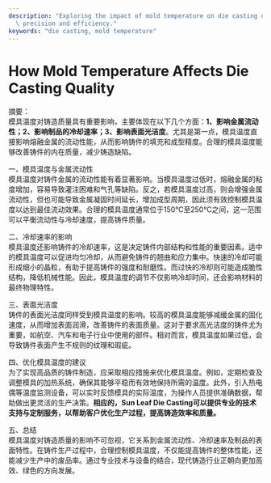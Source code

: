```yaml
---
description: "Exploring the impact of mold temperature on die casting quality to enhance manufacturing\
  \ precision and efficiency."
keywords: "die casting, mold temperature"
---
```

# How Mold Temperature Affects Die Casting Quality

摘要：  
模具温度对铸造质量具有重要影响，主要体现在以下几个方面：**1、影响金属流动性；2、影响制品的冷却速率；3、影响表面光洁度**。尤其是第一点，模具温度直接影响熔融金属的流动性能，从而影响铸件的填充和成型精度。合理的模具温度能够改善铸件的内在质量，减少铸造缺陷。

一、模具温度与金属流动性  
模具温度对铸件金属的流动性能有着显著影响。当模具温度过低时，熔融金属的粘度增加，容易导致灌注困难和气孔等缺陷。反之，若模具温度过高，则会增强金属流动性，但也可能导致金属凝固时间延长，增加成型周期，因此须有效控制模具温度以达到最佳流动效果。合理的模具温度通常位于150℃至250℃之间，这一范围可以平衡流动性与冷却速度，提高铸件质量。

二、冷却速率的影响  
模具温度还影响铸件的冷却速率，这是决定铸件内部结构和性能的重要因素。适中的模具温度可以促进均匀冷却，从而避免铸件的翘曲和应力集中。快速的冷却可能形成细小的晶粒，有助于提高铸件的强度和耐磨性。而过快的冷却则可能造成脆性结构，降低机械性能。因此，模具温度的调节不仅影响冷却时间，还会影响材料的最终物理特性。

三、表面光洁度  
铸件的表面光洁度同样受到模具温度的影响。较高的模具温度能够减缓金属的固化速度，从而增加表面润滑，改善铸件的表面质量。这对于要求高光洁度的铸件尤为重要，如航空、汽车和电子行业中使用的部件。相对而言，模具温度如果过低，会导致铸件表面产生不规则的纹理和瑕疵。

四、优化模具温度的建议  
为了实现高品质的铸件制造，应采取相应措施来优化模具温度。例如，定期检查及调整模具的加热系统，确保其能够平稳而有效地保持所需的温度。此外，引入热电偶等温度监测设备，可以实时反馈模具的实际温度，为操作人员提供准确数据，帮助做出更灵活的生产决策。**相应的，Sun Leaf Die Casting可以提供专业的技术支持与定制服务，以帮助客户优化生产过程，提高铸造效率和质量。**

五、总结  
模具温度对铸造质量的影响不可忽视，它关系到金属流动性、冷却速率及制品的表面特性。在铸件生产过程中，合理控制模具温度，不仅能提高铸件的整体性能，还能减少生产中的废品率。通过专业技术与设备的结合，现代铸造行业正朝向更加高效、绿色的方向发展。
